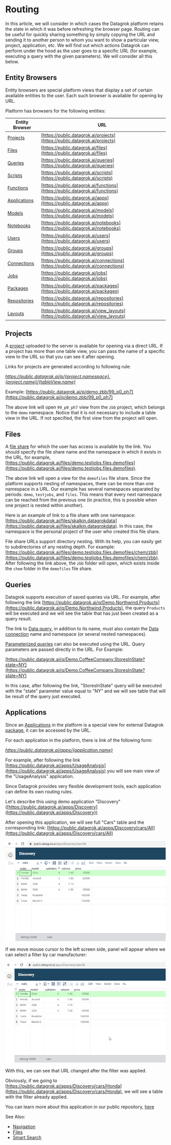<!-- TITLE: Routing -->
<!-- SUBTITLE: -->

# Routing

In this article, we will consider in which cases the Datagrok platform retains the state in which it was before refreshing the browser page. Routing can be useful for quickly sharing something by simply copying the URL and sending it to another person to whom you want to show a particular view, project, application, etc. We will find out which actions Datagrok can perform under the hood as the user goes to a specific URL (for example, executing a query with the given parameters). We will consider all this below.

## Entity Browsers

Entity browsers are special platform views that display a set of certain available entities to the user. Each such browser is available for opening by URL.

Platform has browsers for the following entities:

| Entity Browser                                 | URL                                                                                |
|------------------------------------------------|------------------------------------------------------------------------------------|
| [Projects](project.md)             | [https://public.datagrok.ai/projects](https://public.datagrok.ai/projects)         |
| [Files](../access/file-shares.md)              | [https://public.datagrok.ai/files](https://public.datagrok.ai/files)               |
| [Queries](../access/data-query.md)             | [https://public.datagrok.ai/queries](https://public.datagrok.ai/queries)           |
| [Scripts](../develop/scripting.md)             | [https://public.datagrok.ai/scripts](https://public.datagrok.ai/scripts)           |
| [Functions](functions/function.md) | [https://public.datagrok.ai/functions](https://public.datagrok.ai/functions)       |
| [Applications](../develop/develop.md)          | [https://public.datagrok.ai/apps](https://public.datagrok.ai/apps)                 |
| [Models](../learn/predictive-modeling.md)      | [https://public.datagrok.ai/models](https://public.datagrok.ai/models)             |
| [Notebooks](../develop/jupyter-notebook.md)    | [https://public.datagrok.ai/notebooks](https://public.datagrok.ai/notebooks)       |
| [Users](../govern/user.md)                     | [https://public.datagrok.ai/users](https://public.datagrok.ai/users)               |
| [Groups](../govern/group.md)                   | [https://public.datagrok.ai/groups](https://public.datagrok.ai/groups)             |
| [Connections](../access/data-connection.md)    | [https://public.datagrok.ai/connections](https://public.datagrok.ai/connections)   |
| [Jobs](../access/data-job.md)                  | [https://public.datagrok.ai/jobs](https://public.datagrok.ai/jobs)                 |
| [Packages](../develop/develop.md)              | [https://public.datagrok.ai/packages](https://public.datagrok.ai/packages)         |
| [Repositories](../develop/develop.md)          | [https://public.datagrok.ai/repositories](https://public.datagrok.ai/repositories) |
| [Layouts](../visualize/view-layout.md)         | [https://public.datagrok.ai/view_layouts](https://public.datagrok.ai/view_layouts) |

## Projects

A [project](project.md) uploaded to the server is available for opening via a direct URL. If a project has more than one table view, you can pass the name of a specific view to the URL so that you can see it after opening.

Links for projects are generated according to following rule:

*https://public.datagrok.ai/p/{project.namespace}.{project.name}/{tableView.name}*

Example: [https://public.datagrok.ai/p/demo.zbb/99_p0_ph7](https://public.datagrok.ai/p/demo.zbb/99_p0_ph7)

The above link will open `99_p0_ph7` view from the `zbb` project, which belongs to the `demo` namespace. Notice that it is not necessary to include a table view in the URL. If not specified, the first view from the project will open.

## Files

A [file share](../access/file-shares.md) for which the user has access is available by the link. You should specify the file share name and the namespace in which it exists in the URL, for example, [https://public.datagrok.ai/files/demo.testjobs.files.demofiles](https://public.datagrok.ai/files/demo.testjobs.files.demofiles). 

The above link will open a view for the `demofiles` file share. Since the platform supports nesting of namespaces, there can be more than one namespace in a URL. Our example has several namespaces separated by periods: `demo`, `testjobs`, and `files`. This means that every next namespace can be reached from the previous one (in practice, this is possible when one project is nested within another).

Here is an example of link to a file share with one namespace: [https://public.datagrok.ai/files/skalkin.datagrokdata](https://public.datagrok.ai/files/skalkin.datagrokdata). In this case, the namespace is the personal project of the user who created this file share.

File share URLs support directory nesting. With its help, you can easily get to subdirectories of any nesting depth. For example: [https://public.datagrok.ai/files/demo.testjobs.files.demofiles/chem/zbb](https://public.datagrok.ai/files/demo.testjobs.files.demofiles/chem/zbb). After following the link above, the `zbb` folder will open, which exists inside the `chem` folder in the `demofiles` file share.


## Queries

Datagrok supports execution of saved queries via URL. For example, after following the link [https://public.datagrok.ai/q/Demo.Northwind.Products](https://public.datagrok.ai/q/Demo.Northwind.Products), the query `Products` will be executed and we will see the table that has just been created as a query result.

The link to [Data query](../access/data-query.md), in addition to its name, must also contain the [Data connection](../access/data-connection.md) name and namespace (or several nested namespaces).

[Parameterized queries](../access/parameterized-queries.md) can also be executed using the URL. Query parameters are passed directly in the URL. For Example:

[https://public.datagrok.ai/q/Demo.CoffeeCompany.StoresInState?state=NY](https://public.datagrok.ai/q/Demo.CoffeeCompany.StoresInState?state=NY)

In this case, after following the link, "StoresInState" query will be executed with the "state" parameter value equal to "NY" and we will see  table that will be result of the query just executed.

## Applications

Since an [Applications](../develop/develop.md)  in the platform is a special view for external Datagrok [package](../develop/develop.md), it can be accessed by the URL.

For each application in the platform, there is link of the following form:
    
*https://public.datagrok.ai/apps/{application.name}*

For example, after following the link [https://public.datagrok.ai/apps/UsageAnalysis](https://public.datagrok.ai/apps/UsageAnalysis) you will see  main view of the "UsageAnalysis" application. 


Since Datagrok provides very flexible development tools, each application can define its own routing rules.

Let's describe this using demo application "Discovery" ([https://public.datagrok.ai/apps/Discovery](https://public.datagrok.ai/apps/Discovery))

After opening this application, we will see full "Cars" table and the corresponding link: [https://public.datagrok.ai/apps/Discovery/cars/All](https://public.datagrok.ai/apps/Discovery/cars/All)


![Discovery App All](../uploads/pictures/discovery-app-all.png "Discovery App All")


If we move mouse cursor to the left screen side,  panel will appear where we can select a filter by car manufacturer:


![Discovery App Filter](../uploads/gifs/discovery-app.gif "Discovery App Filter")


With this, we can see that URL changed after the filter was applied. 

Obviously, if we going to [https://public.datagrok.ai/apps/Discovery/cars/Honda](https://public.datagrok.ai/apps/Discovery/cars/Honda), we will see a table with the filter already applied.

You can learn more about this application in our public repository, [here](https://github.com/datagrok-ai/public/tree/master/packages/Discovery)

See Also:

  * [Navigation](navigation.md)
  * [Files](../access/file.md)
  * [Smart Search](smart-search.md)
